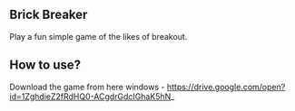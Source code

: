 ## Brick Breaker
Play a fun simple game of the likes of breakout.


## How to use?
Download the game from here 
windows - https://drive.google.com/open?id=1ZghdieZ2fRdHQ0-ACgdrGdcIGhaK5hN_